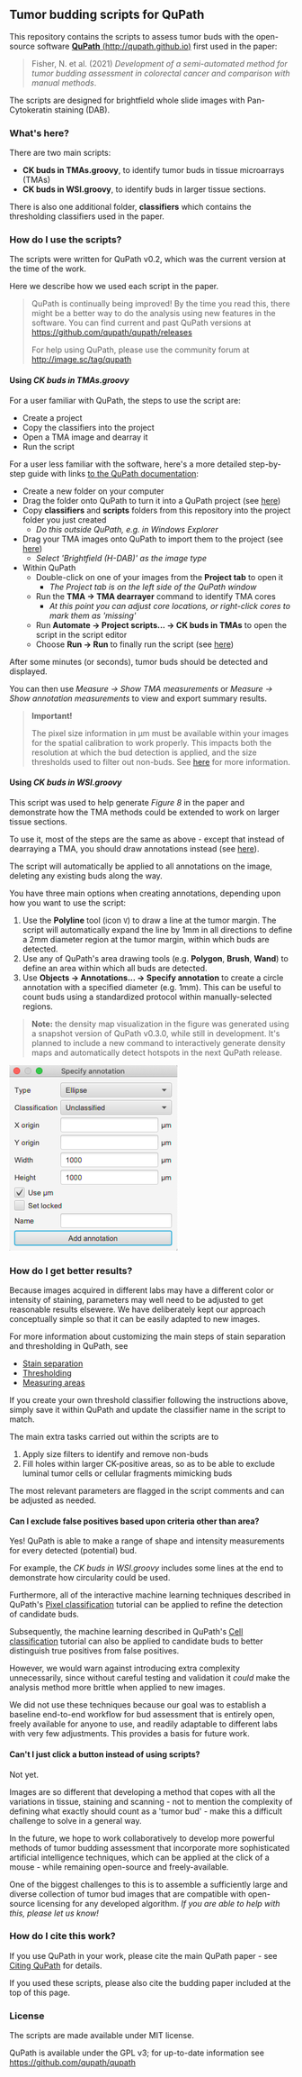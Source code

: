 ## Tumor budding scripts for QuPath

This repository contains the scripts to assess tumor buds with the open-source software [**QuPath** (http://qupath.github.io)](http://qupath.github.io) first used in the paper:

> Fisher, N. et al. (2021)
> _Development of a semi-automated method for tumor budding assessment in colorectal cancer and comparison with manual methods_.

The scripts are designed for brightfield whole slide images with Pan-Cytokeratin staining (DAB).

### What's here?

There are two main scripts:

* **CK buds in TMAs.groovy**, to identify tumor buds in tissue microarrays (TMAs)
* **CK buds in WSI.groovy**, to identify buds in larger tissue sections.

There is also one additional folder, **classifiers** which contains the thresholding classifiers used in the paper.


### How do I use the scripts?

The scripts were written for QuPath v0.2, which was the current version at the time of the work.

Here we describe how we used each script in the paper.

> QuPath is continually being improved! By the time you read this, there might be a better way to do the analysis using new features in the software.
> You can find current and past QuPath versions at https://github.com/qupath/qupath/releases
> 
> For help using QuPath, please use the community forum at http://image.sc/tag/qupath


#### Using _CK buds in TMAs.groovy_

For a user familiar with QuPath, the steps to use the script are:

* Create a project
* Copy the classifiers into the project
* Open a TMA image and dearray it
* Run the script

For a user less familiar with the software, here's a more detailed step-by-step guide with links [to the QuPath documentation](http://qupath.readthedocs.io):

* Create a new folder on your computer
* Drag the folder onto QuPath to turn it into a QuPath project (see [here](https://qupath.readthedocs.io/en/latest/docs/tutorials/projects.html#create-a-project))
* Copy **classifiers** and **scripts** folders from this repository into the project folder you just created
  * *Do this outside QuPath, e.g. in Windows Explorer*
* Drag your TMA images onto QuPath to import them to the project (see [here](https://qupath.readthedocs.io/en/latest/docs/tutorials/projects.html#add-images))
  * *Select 'Brightfield (H-DAB)' as the image type*
* Within QuPath
  * Double-click on one of your images from the **Project tab** to open it
    * *The Project tab is on the left side of the QuPath window*
  * Run the **TMA &rarr; TMA dearrayer** command to identify TMA cores
    * *At this point you can adjust core locations, or right-click cores to mark them as 'missing'*
  * Run **Automate &rarr; Project scripts... &rarr; CK buds in TMAs**  to open the script in the script editor
  * Choose **Run &rarr; Run** to finally run the script (see [here](https://qupath.readthedocs.io/en/latest/docs/scripting/workflows_to_scripts.html#running-a-script-for-a-single-image))

After some minutes (or seconds), tumor buds should be detected and displayed.

You can then use *Measure &rarr; Show TMA measurements* or *Measure &rarr; Show annotation measurements* to view and export summary results.

> **Important!**
> 
> The pixel size information in µm must be available within your images for the spatial calibration to work properly.
> This impacts both the resolution at which the bud detection is applied, and the size thresholds used to filter out non-buds. See [here](https://qupath.readthedocs.io/en/latest/docs/concepts/images.html#pixel-size-resolution-magnification) for more information.


#### Using _CK buds in WSI.groovy_

This script was used to help generate *Figure 8* in the paper and demonstrate how the TMA methods could be extended to work on larger tissue sections.

To use it, most of the steps are the same as above - except that instead of dearraying a TMA, you should draw annotations instead (see [here](https://qupath.readthedocs.io/en/latest/docs/starting/annotating.html)).

The script will automatically be applied to all annotations on the image, deleting any existing buds along the way.

You have three main options when creating annotations, depending upon how you want to use the script:

1. Use the **Polyline** tool (icon `V`) to draw a line at the tumor margin. The script will automatically expand the line by 1mm in all directions to define a 2mm diameter region at the tumor margin, within which buds are detected.
2. Use any of QuPath's area drawing tools (e.g. **Polygon**, **Brush**, **Wand**) to define an area within which all buds are detected.
3. Use **Objects &rarr; Annotations... &rarr; Specify annotation** to create a circle annotation with a specified diameter (e.g. 1mm). This can be useful to count buds using a standardized protocol within manually-selected regions.

> **Note:** the density map visualization in the figure was generated using a snapshot version of QuPath v0.3.0, while still in development.
> It's planned to include a new command to interactively generate density maps and automatically detect hotspots in the next QuPath release.

![Specify annotations](extras/images/specify_annotation.png)


### How do I get better results?

Because images acquired in different labs may have a different color or intensity of staining, parameters may well need to be adjusted to get reasonable results elsewere.
We have deliberately kept our approach conceptually simple so that it can be easily adapted to new images.

For more information about customizing the main steps of stain separation and thresholding in QuPath, see

* [Stain separation](https://qupath.readthedocs.io/en/latest/docs/tutorials/separating_stains.html)
* [Thresholding](https://qupath.readthedocs.io/en/latest/docs/tutorials/thresholding.html)
* [Measuring areas](https://qupath.readthedocs.io/en/latest/docs/tutorials/measuring_areas.html)

If you create your own threshold classifier following the instructions above, simply save it within QuPath and update the classifier name in the script to match.

The main extra tasks carried out within the scripts are to

1. Apply size filters to identify and remove non-buds
2. Fill holes within larger CK-positive areas, so as to be able to exclude luminal tumor cells or cellular fragments mimicking buds

The most relevant parameters are flagged in the script comments and can be adjusted as needed.

#### Can I exclude false positives based upon criteria other than area?

Yes! QuPath is able to make a range of shape and intensity measurements for every detected (potential) bud.

For example, the *CK buds in WSI.groovy* includes some lines at the end to demonstrate how circularity could be used.

Furthermore, all of the interactive machine learning techniques described in QuPath's [Pixel classification](https://qupath.readthedocs.io/en/latest/docs/tutorials/pixel_classification.html) tutorial can be applied to refine the detection of candidate buds.

Subsequently, the machine learning described in QuPath's [Cell classification](https://qupath.readthedocs.io/en/latest/docs/tutorials/cell_classification.html) tutorial can also be applied to candidate buds to better distinguish true positives from false positives.

However, we would warn against introducing extra complexity unnecessarily, since without careful testing and validation it *could* make the analysis method more brittle when applied to new images.

We did not use these techniques because our goal was to establish a baseline end-to-end workflow for bud assessment that is entirely open, freely available for anyone to use, and readily adaptable to different labs with very few adjustments.
This provides a basis for future work.


#### Can't I just click a button instead of using scripts?

Not yet.

Images are so different that developing a method that copes with all the variations in tissue, staining and scanning - not to mention the complexity of defining what exactly should count as a 'tumor bud' - make this a difficult challenge to solve in a general way.

In the future, we hope to work collaboratively to develop more powerful methods of tumor budding assessment that incorporate more sophisticated artificial intelligence techniques, which can be applied at the click of a mouse - while remaining open-source and freely-available.

One of the biggest challenges to this is to assemble a sufficiently large and diverse collection of tumor bud images that are compatible with open-source licensing for any developed algorithm.
*If you are able to help with this, please let us know!*

### How do I cite this work?

If you use QuPath in your work, please cite the main QuPath paper - see [Citing QuPath](https://qupath.readthedocs.io/en/latest/docs/intro/citing.html) for details.

If you used these scripts, please also cite the budding paper included at the top of this page.


### License

The scripts are made available under MIT license.

QuPath is available under the GPL v3; for up-to-date information see https://github.com/qupath/qupath
